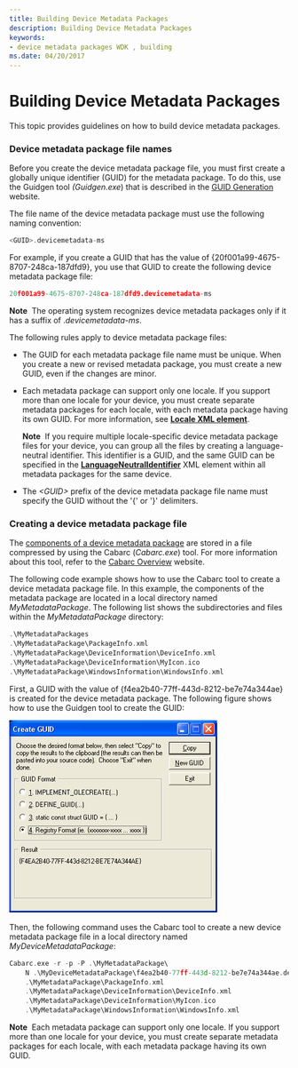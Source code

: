 ```yaml
---
title: Building Device Metadata Packages
description: Building Device Metadata Packages
keywords:
- device metadata packages WDK , building
ms.date: 04/20/2017
---
```


# Building Device Metadata Packages


This topic provides guidelines on how to build device metadata packages.

### <a href="" id="device-metadata-package-file-names"></a> Device metadata package file names

Before you create the device metadata package file, you must first create a globally unique identifier (GUID) for the metadata package. To do this, use the Guidgen tool *(Guidgen.exe*) that is described in the [GUID Generation](/previous-versions/aa475087(v=msdn.10)) website.

The file name of the device metadata package must use the following naming convention:

```cpp
<GUID>.devicemetadata-ms
```

For example, if you create a GUID that has the value of {20f001a99-4675-8707-248ca-187dfd9}, you use that GUID to create the following device metadata package file:

```cpp
20f001a99-4675-8707-248ca-187dfd9.devicemetadata-ms
```

**Note**  The operating system recognizes device metadata packages only if it has a suffix of .*devicemetadata-ms*.

 

The following rules apply to device metadata package files:

-   The GUID for each metadata package file name must be unique. When you create a new or revised metadata package, you must create a new GUID, even if the changes are minor.

-   Each metadata package can support only one locale. If you support more than one locale for your device, you must create separate metadata packages for each locale, with each metadata package having its own GUID. For more information, see [**Locale XML element**](/previous-versions/windows/hardware/metadata/ff548647(v=vs.85)).

    **Note**  If you require multiple locale-specific device metadata package files for your device, you can group all the files by creating a language-neutral identifier. This identifier is a GUID, and the same GUID can be specified in the [**LanguageNeutralIdentifier**](/previous-versions/windows/hardware/metadata/ff548617(v=vs.85)) XML element within all metadata packages for the same device.

     

-   The *&lt;GUID&gt;* prefix of the device metadata package file name must specify the GUID without the '{' or '}' delimiters.

### Creating a device metadata package file

The [components of a device metadata package](device-metadata-package-components.md) are stored in a file compressed by using the Cabarc (*Cabarc.exe*) tool. For more information about this tool, refer to the [Cabarc Overview](/previous-versions/windows/it-pro/windows-server-2003/cc781787(v=ws.10)) website.

The following code example shows how to use the Cabarc tool to create a device metadata package file. In this example, the components of the metadata package are located in a local directory named *MyMetadataPackage*. The following list shows the subdirectories and files within the *MyMetadataPackage* directory:

```cpp
.\MyMetadataPackages
.\MyMetadataPackage\PackageInfo.xml
.\MyMetadataPackage\DeviceInformation\DeviceInfo.xml
.\MyMetadataPackage\DeviceInformation\MyIcon.ico
.\MyMetadataPackage\WindowsInformation\WindowsInfo.xml
```

First, a GUID with the value of {f4ea2b40-77ff-443d-8212-be7e74a344ae} is created for the device metadata package. The following figure shows how to use the Guidgen tool to create the GUID:

![screen shot of the guidgen create guid dialog box.](images/dmrc.png)

Then, the following command uses the Cabarc tool to create a new device metadata package file in a local directory named *MyDeviceMetadataPackage*:

```cpp
Cabarc.exe -r -p -P .\MyMetadataPackage\ 
    N .\MyDeviceMetadataPackage\f4ea2b40-77ff-443d-8212-be7e74a344ae.devicemetadata-ms 
    .\MyMetadataPackage\PackageInfo.xml 
    .\MyMetadataPackage\DeviceInformation\DeviceInfo.xml 
    .\MyMetadataPackage\DeviceInformation\MyIcon.ico 
    .\MyMetadataPackage\WindowsInformation\WindowsInfo.xml
```

**Note**  Each metadata package can support only one locale. If you support more than one locale for your device, you must create separate metadata packages for each locale, with each metadata package having its own GUID.

 

